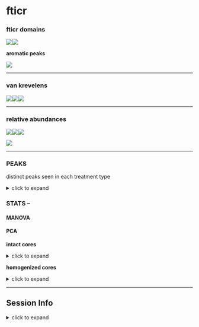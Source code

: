 fticr
================

### fticr domains

![](markdown/fticr/domains-1.png)<!-- -->![](markdown/fticr/domains-2.png)<!-- -->

**aromatic peaks**

![](markdown/fticr/ai_domains-1.png)<!-- -->

-----

### van krevelens

![](markdown/fticr/vk_pores-1.png)<!-- -->![](markdown/fticr/vk_pores-2.png)<!-- -->![](markdown/fticr/vk_pores-3.png)<!-- -->

-----

### relative abundances

![](markdown/fticr/fticr_relabund-1.png)<!-- -->![](markdown/fticr/fticr_relabund-2.png)<!-- -->![](markdown/fticr/fticr_relabund-3.png)<!-- -->

![](markdown/fticr/NOSC-1.png)<!-- -->

-----

### PEAKS

distinct peaks seen in each treatment type

<details>

<summary>click to expand</summary>

    #> [1] "1.5 kPa -- INTACT"

| Moisture | Wetting | class           | control |    C |    N |
| :------- | :------ | :-------------- | ------: | ---: | ---: |
| drought  | groundw | aliphatic       |     267 |  412 |  406 |
| drought  | groundw | aliphatic+N     |      34 |  135 |   68 |
| drought  | groundw | unsaturated     |     466 | 1014 |  553 |
| drought  | groundw | aromatic        |      90 |  281 |  138 |
| drought  | groundw | condensed\_arom |     285 |  176 |  140 |
| drought  | groundw | other           |       2 |    2 |    2 |
| drought  | groundw | total           |    1144 | 2020 | 1307 |
| drought  | precip  | aliphatic       |     354 |  607 |  301 |
| drought  | precip  | aliphatic+N     |      47 |  218 |  170 |
| drought  | precip  | unsaturated     |     812 | 1080 |  872 |
| drought  | precip  | aromatic        |     106 |  236 |  211 |
| drought  | precip  | condensed\_arom |     189 |  356 |  267 |
| drought  | precip  | other           |       2 |    2 |    2 |
| drought  | precip  | total           |    1510 | 2499 | 1823 |
| fm       | groundw | aliphatic       |     397 |  316 |  583 |
| fm       | groundw | aliphatic+N     |      34 |  110 |   96 |
| fm       | groundw | unsaturated     |     586 |  410 |  449 |
| fm       | groundw | aromatic        |      82 |   78 |  118 |
| fm       | groundw | condensed\_arom |     241 |  242 |  197 |
| fm       | groundw | other           |       2 |    4 |    3 |
| fm       | groundw | total           |    1342 | 1160 | 1446 |
| fm       | precip  | aliphatic       |     280 |  195 |  193 |
| fm       | precip  | aliphatic+N     |      29 |   32 |   20 |
| fm       | precip  | unsaturated     |     383 |  394 |  332 |
| fm       | precip  | aromatic        |      78 |   23 |   51 |
| fm       | precip  | condensed\_arom |     131 |  149 |  139 |
| fm       | precip  | other           |       4 |    4 |    3 |
| fm       | precip  | total           |     905 |  797 |  738 |

    #> [1] "15 kPa -- INTACT"

| Moisture | Wetting | class           | control |    C |    N |
| :------- | :------ | :-------------- | ------: | ---: | ---: |
| drought  | groundw | aliphatic       |     870 |  844 |  365 |
| drought  | groundw | aliphatic+N     |     377 |  297 |   56 |
| drought  | groundw | unsaturated     |    1932 | 1491 |  522 |
| drought  | groundw | aromatic        |     699 |  440 |   51 |
| drought  | groundw | condensed\_arom |     317 |  226 |  269 |
| drought  | groundw | other           |      NA |    2 |    2 |
| drought  | groundw | total           |    4195 | 3300 | 1265 |
| drought  | precip  | aliphatic       |     239 |  516 |  272 |
| drought  | precip  | aliphatic+N     |      31 |  256 |  204 |
| drought  | precip  | unsaturated     |     685 | 1526 |  846 |
| drought  | precip  | aromatic        |      71 |  541 |  213 |
| drought  | precip  | condensed\_arom |     137 |  337 |  158 |
| drought  | precip  | other           |       2 |    3 |    4 |
| drought  | precip  | total           |    1165 | 3179 | 1697 |
| fm       | groundw | aliphatic       |     457 |  491 |  248 |
| fm       | groundw | aliphatic+N     |      47 |  260 |   33 |
| fm       | groundw | unsaturated     |     853 | 1103 |  442 |
| fm       | groundw | aromatic        |     255 |  270 |   85 |
| fm       | groundw | condensed\_arom |     249 |  247 |  128 |
| fm       | groundw | other           |       4 |    2 |    2 |
| fm       | groundw | total           |    1865 | 2373 |  938 |
| fm       | precip  | aliphatic       |     279 |  783 |  314 |
| fm       | precip  | aliphatic+N     |      33 |  348 |   80 |
| fm       | precip  | unsaturated     |     803 | 2022 |  762 |
| fm       | precip  | aromatic        |     210 |  541 |  172 |
| fm       | precip  | condensed\_arom |     170 |  354 |  244 |
| fm       | precip  | other           |       2 |    4 |    2 |
| fm       | precip  | total           |    1497 | 4052 | 1574 |

    #> [1] "50 kPa -- INTACT"

| Moisture | Wetting | class           | control |    C |    N |
| :------- | :------ | :-------------- | ------: | ---: | ---: |
| drought  | groundw | aliphatic       |      84 |  556 |  213 |
| drought  | groundw | aliphatic+N     |      22 |  272 |   37 |
| drought  | groundw | unsaturated     |     506 | 1552 |  509 |
| drought  | groundw | aromatic        |      80 |  580 |   83 |
| drought  | groundw | condensed\_arom |     192 |  318 |  152 |
| drought  | groundw | other           |       2 |    4 |    1 |
| drought  | groundw | total           |     886 | 3282 |  995 |
| drought  | precip  | aliphatic       |     375 |  496 |  493 |
| drought  | precip  | aliphatic+N     |      49 |  218 |  110 |
| drought  | precip  | unsaturated     |    1251 | 1519 | 1103 |
| drought  | precip  | aromatic        |     456 |  349 |  240 |
| drought  | precip  | condensed\_arom |     295 |  241 |  277 |
| drought  | precip  | other           |       4 |    2 |    4 |
| drought  | precip  | total           |    2430 | 2825 | 2227 |
| fm       | groundw | aliphatic       |     267 |  418 |  332 |
| fm       | groundw | aliphatic+N     |      40 |   91 |   67 |
| fm       | groundw | unsaturated     |     791 |  721 |  724 |
| fm       | groundw | aromatic        |     248 |   70 |  204 |
| fm       | groundw | condensed\_arom |     113 |  113 |  230 |
| fm       | groundw | other           |       3 |    4 |    4 |
| fm       | groundw | total           |    1462 | 1417 | 1561 |
| fm       | precip  | aliphatic       |     388 |  726 |  390 |
| fm       | precip  | aliphatic+N     |      44 |  333 |  127 |
| fm       | precip  | unsaturated     |     849 | 2003 |  870 |
| fm       | precip  | aromatic        |     280 |  546 |  183 |
| fm       | precip  | condensed\_arom |     301 |  398 |  329 |
| fm       | precip  | other           |       2 |    4 |    2 |
| fm       | precip  | total           |    1864 | 4010 | 1901 |

    #> [1] "1.5 kPa -- HOMOGENIZED"

| Moisture | Wetting | class           | control |    C |    N |
| :------- | :------ | :-------------- | ------: | ---: | ---: |
| drought  | groundw | aliphatic       |     239 |  291 |  338 |
| drought  | groundw | aliphatic+N     |      46 |  104 |  195 |
| drought  | groundw | unsaturated     |    1337 | 1081 | 1004 |
| drought  | groundw | aromatic        |     638 |  462 |  264 |
| drought  | groundw | condensed\_arom |     531 |  434 |  259 |
| drought  | groundw | other           |       4 |    1 |    3 |
| drought  | groundw | total           |    2795 | 2373 | 2063 |
| drought  | precip  | aliphatic       |     348 |  268 |  250 |
| drought  | precip  | aliphatic+N     |      31 |   45 |   45 |
| drought  | precip  | unsaturated     |    1012 |  506 |  746 |
| drought  | precip  | aromatic        |     267 |  165 |  250 |
| drought  | precip  | condensed\_arom |     208 |  379 |  245 |
| drought  | precip  | other           |       3 |    3 |    2 |
| drought  | precip  | total           |    1869 | 1366 | 1538 |
| fm       | groundw | aliphatic       |     328 |  432 |  176 |
| fm       | groundw | aliphatic+N     |      49 |   51 |   80 |
| fm       | groundw | unsaturated     |     657 |  552 |  329 |
| fm       | groundw | aromatic        |     123 |  127 |   57 |
| fm       | groundw | condensed\_arom |     235 |  227 |  190 |
| fm       | groundw | other           |       2 |    4 |    3 |
| fm       | groundw | total           |    1394 | 1393 |  835 |
| fm       | precip  | aliphatic       |     643 |  316 |  282 |
| fm       | precip  | aliphatic+N     |      72 |   36 |   28 |
| fm       | precip  | unsaturated     |     866 |  394 |  523 |
| fm       | precip  | aromatic        |     259 |   96 |   40 |
| fm       | precip  | condensed\_arom |     316 |  170 |  188 |
| fm       | precip  | other           |       4 |    4 |    2 |
| fm       | precip  | total           |    2160 | 1016 | 1063 |

    #> [1] "15 kPa -- HOMOGENIZED"

| Moisture | Wetting | class           | control |    C |    N |
| :------- | :------ | :-------------- | ------: | ---: | ---: |
| drought  | groundw | aliphatic       |     300 |  477 |  235 |
| drought  | groundw | aliphatic+N     |      49 |  192 |   93 |
| drought  | groundw | unsaturated     |     560 | 1766 |  939 |
| drought  | groundw | aromatic        |     197 |  762 |  214 |
| drought  | groundw | condensed\_arom |      99 |  664 |  225 |
| drought  | groundw | other           |       1 |   NA |    2 |
| drought  | groundw | total           |    1206 | 3861 | 1708 |
| drought  | precip  | aliphatic       |     250 |  244 |  379 |
| drought  | precip  | aliphatic+N     |      44 |   52 |  121 |
| drought  | precip  | unsaturated     |    1702 |  783 | 1597 |
| drought  | precip  | aromatic        |     829 |  460 |  709 |
| drought  | precip  | condensed\_arom |     484 |  631 |  525 |
| drought  | precip  | other           |       2 |   NA |    1 |
| drought  | precip  | total           |    3311 | 2170 | 3332 |
| fm       | groundw | aliphatic       |     338 |  246 |  381 |
| fm       | groundw | aliphatic+N     |      41 |   28 |   67 |
| fm       | groundw | unsaturated     |    1117 |  247 | 1145 |
| fm       | groundw | aromatic        |     472 |   44 |  389 |
| fm       | groundw | condensed\_arom |     353 |  198 |  268 |
| fm       | groundw | other           |       5 |    2 |    3 |
| fm       | groundw | total           |    2326 |  765 | 2253 |
| fm       | precip  | aliphatic       |     610 |  151 |  396 |
| fm       | precip  | aliphatic+N     |      92 |   16 |   45 |
| fm       | precip  | unsaturated     |     945 |  593 | 1094 |
| fm       | precip  | aromatic        |     218 |  266 |  466 |
| fm       | precip  | condensed\_arom |     355 |  183 |  250 |
| fm       | precip  | other           |       4 |    1 |    4 |
| fm       | precip  | total           |    2224 | 1210 | 2255 |

    #> [1] "50 kPa -- HOMOGENIZED"

| Moisture | Wetting | class           | control |    C |    N |
| :------- | :------ | :-------------- | ------: | ---: | ---: |
| drought  | groundw | aliphatic       |     394 |  458 |  250 |
| drought  | groundw | aliphatic+N     |      77 |  162 |   62 |
| drought  | groundw | unsaturated     |    1434 | 1798 |  841 |
| drought  | groundw | aromatic        |     522 |  875 |  186 |
| drought  | groundw | condensed\_arom |     248 |  763 |  188 |
| drought  | groundw | other           |      NA |   NA |    2 |
| drought  | groundw | total           |    2675 | 4056 | 1529 |
| drought  | precip  | aliphatic       |     229 |  255 |  400 |
| drought  | precip  | aliphatic+N     |      30 |   29 |  110 |
| drought  | precip  | unsaturated     |     865 | 1232 | 1398 |
| drought  | precip  | aromatic        |     264 |  734 |  654 |
| drought  | precip  | condensed\_arom |     148 |  718 |  438 |
| drought  | precip  | other           |       2 |    1 |    1 |
| drought  | precip  | total           |    1538 | 2969 | 3001 |
| fm       | groundw | aliphatic       |     424 |  340 |  154 |
| fm       | groundw | aliphatic+N     |      92 |  125 |   33 |
| fm       | groundw | unsaturated     |    1602 |  875 |  390 |
| fm       | groundw | aromatic        |     780 |  335 |   29 |
| fm       | groundw | condensed\_arom |     596 |  337 |  113 |
| fm       | groundw | other           |       3 |    2 |    1 |
| fm       | groundw | total           |    3497 | 2014 |  720 |
| fm       | precip  | aliphatic       |     621 |  503 |  178 |
| fm       | precip  | aliphatic+N     |      91 |   96 |   28 |
| fm       | precip  | unsaturated     |    1077 | 2020 |  706 |
| fm       | precip  | aromatic        |     409 |  981 |  128 |
| fm       | precip  | condensed\_arom |     395 | 1029 |  146 |
| fm       | precip  | other           |       2 |   NA |    2 |
| fm       | precip  | total           |    2595 | 4629 | 1188 |

</details>

### STATS –

#### MANOVA

#### PCA

**intact cores**

<details>

<summary>click to expand</summary>

![](markdown/fticr/fticr_pca_intact-1.png)<!-- -->![](markdown/fticr/fticr_pca_intact-2.png)<!-- -->

</details>

**homogenized cores**

<details>

<summary>click to expand</summary>

![](markdown/fticr/fticr_pca_homo-1.png)<!-- -->![](markdown/fticr/fticr_pca_homo-2.png)<!-- -->

![](markdown/fticr/fticr_pca_indiv-1.png)<!-- -->![](markdown/fticr/fticr_pca_indiv-2.png)<!-- -->![](markdown/fticr/fticr_pca_indiv-3.png)<!-- -->![](markdown/fticr/fticr_pca_indiv-4.png)<!-- -->![](markdown/fticr/fticr_pca_indiv-5.png)<!-- -->![](markdown/fticr/fticr_pca_indiv-6.png)<!-- -->

</details>

-----

## Session Info

<details>

<summary>click to expand</summary>

Date run: 2020-07-10

    #> R version 4.0.1 (2020-06-06)
    #> Platform: x86_64-apple-darwin17.0 (64-bit)
    #> Running under: macOS Mojave 10.14.6
    #> 
    #> Matrix products: default
    #> BLAS:   /Library/Frameworks/R.framework/Versions/4.0/Resources/lib/libRblas.dylib
    #> LAPACK: /Library/Frameworks/R.framework/Versions/4.0/Resources/lib/libRlapack.dylib
    #> 
    #> locale:
    #> [1] en_US.UTF-8/en_US.UTF-8/en_US.UTF-8/C/en_US.UTF-8/en_US.UTF-8
    #> 
    #> attached base packages:
    #> [1] stats     graphics  grDevices utils     datasets  methods   base     
    #> 
    #> other attached packages:
    #>  [1] ggbiplot_0.55   PNWColors_0.1.0 forcats_0.5.0   stringr_1.4.0  
    #>  [5] dplyr_1.0.0     purrr_0.3.4     readr_1.3.1     tidyr_1.1.0    
    #>  [9] tibble_3.0.1    ggplot2_3.3.2   tidyverse_1.3.0 here_0.1       
    #> 
    #> loaded via a namespace (and not attached):
    #>  [1] tidyselect_1.1.0  xfun_0.15         haven_2.3.1       lattice_0.20-41  
    #>  [5] colorspace_1.4-1  vctrs_0.3.1       generics_0.0.2    viridisLite_0.3.0
    #>  [9] htmltools_0.5.0   yaml_2.2.1        blob_1.2.1        rlang_0.4.6      
    #> [13] pillar_1.4.4      glue_1.4.1        withr_2.2.0       DBI_1.1.0        
    #> [17] dbplyr_1.4.4      modelr_0.1.8      readxl_1.3.1      plyr_1.8.6       
    #> [21] lifecycle_0.2.0   munsell_0.5.0     gtable_0.3.0      cellranger_1.1.0 
    #> [25] rvest_0.3.5       evaluate_0.14     labeling_0.3      knitr_1.28       
    #> [29] fansi_0.4.1       highr_0.8         broom_0.5.6       Rcpp_1.0.4.6     
    #> [33] scales_1.1.1      backports_1.1.8   jsonlite_1.6.1    farver_2.0.3     
    #> [37] fs_1.4.1          hms_0.5.3         digest_0.6.25     stringi_1.4.6    
    #> [41] grid_4.0.1        rprojroot_1.3-2   cli_2.0.2         tools_4.0.1      
    #> [45] magrittr_1.5      crayon_1.3.4      pkgconfig_2.0.3   MASS_7.3-51.6    
    #> [49] ellipsis_0.3.1    xml2_1.3.2        reprex_0.3.0      lubridate_1.7.9  
    #> [53] assertthat_0.2.1  rmarkdown_2.3     httr_1.4.1        rstudioapi_0.11  
    #> [57] R6_2.4.1          nlme_3.1-148      compiler_4.0.1

</details>
